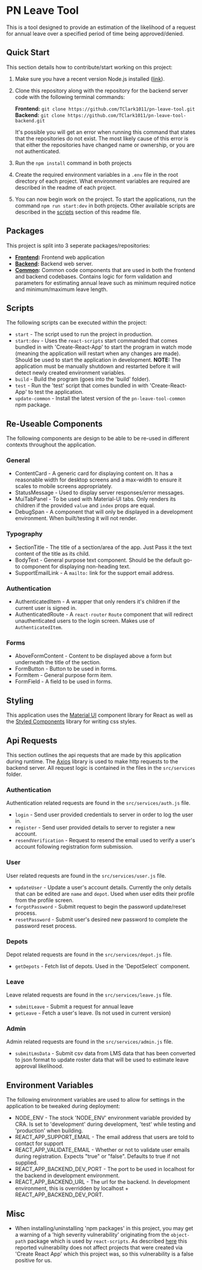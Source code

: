 # PN Leave Tool

This is a tool designed to provide an estimation of the likelihood of a request for annual leave over a specified period of time being approved/denied.

## Quick Start

This section details how to contribute/start working on this project:

1. Make sure you have a recent version Node.js installed ([link](https://nodejs.org/en/)).
1. Clone this repository along with the repository for the backend server code with the following terminal commands:

   **Frontend:** `git clone https://github.com/TClark1011/pn-leave-tool.git`<br>
   **Backend:** `git clone https://github.com/TClark1011/pn-leave-tool-backend.git`<br>
   <!-- REPO URLS: Make sure to update this section if the name/ownership of the repos are ever changed. -->

   It's possible you will get an error when running this command that states that the repositories do not exist. The most likely cause of this error is that either the repositories have changed name or ownership, or you are not authenticated.

1. Run the `npm install` command in both projects
1. Create the required environment variables in a `.env` file in the root directory of each project. What environment variables are required are described in the readme of each project.
1. You can now begin work on the project. To start the applications, run the command `npm run start:dev` in both projects. Other available scripts are described in the [scripts](#scripts) section of this readme file.

## Packages

This project is split into 3 seperate packages/repositories:

- **[Frontend](https://github.com/TClark1011/pn-leave-tool):** Frontend web application
- **[Backend](https://github.com/TClark1011/pn-leave-tool-backend):** Backend web server.
- **[Common](https://github.com/TClark1011/pn-leave-tool-common):** Common code components that are used in both the frontend and backend codebases. Contains logic for form validation and parameters for estimating annual leave such as minimum required notice and minimum/maximum leave length.
<!-- REPO URLS: Make sure to update this section if the name/ownership of the repos are ever changed. -->

## Scripts

The following scripts can be executed within the project:

- `start` - The script used to run the project in production.
- `start:dev` - Uses the `react-scripts` start commanded that comes bundled in with 'Create-React-App' to start the program in watch mode (meaning the application will restart when any changes are made). Should be used to start the application in development. **NOTE:** The application must be manually shutdown and restarted before it will detect newly created environment variables.
- `build` - Build the program (goes into the 'build' folder).
- `test` - Run the 'test' script that comes bundled in with 'Create-React-App' to test the application.
- `update-common` - Install the latest version of the `pn-leave-tool-common` npm package.

## Re-Useable Components

The following components are design to be able to be re-used in different contexts throughout the application.

### General

- ContentCard - A generic card for displaying content on. It has a reasonable width for desktop screens and a max-width to ensure it scales to mobile screens appropriately.
- StatusMessage - Used to display server responses/error messages.
- MuiTabPanel - To be used with Material-UI tabs. Only renders its children if the provided `value` and `index` props are equal.
- DebugSpan - A component that will only be displayed in a development environment. When built/testing it will not render.

### Typography

- SectionTitle - The title of a section/area of the app. Just Pass it the text content of the title as its child.
- BodyText - General purpose text component. Should be the default go-to component for displaying non-heading text.
- SupportEmailLink - A `mailto:` link for the support email address.

### Authentication

- AuthenticatedItem - A wrapper that only renders it's children if the current user is signed in.
- AuthenticatedRoute - A `react-router` `Route` component that will redirect unauthenticated users to the login screen. Makes use of `AuthenticatedItem`.

### Forms

- AboveFormContent - Content to be displayed above a form but underneath the title of the section.
- FormButton - Button to be used in forms.
- FormItem - General purpose form item.
- FormField - A field to be used in forms.

## Styling

This application uses the [Material UI](https://material-ui.com/) component library for React as well as the [Styled Components](https://styled-components.com/) library for writing css styles.

## Api Requests

This section outlines the api requests that are made by this application during runtime. The [Axios](https://www.npmjs.com/package/axios) library is used to make http requests to the backend server. All request logic is contained in the files in the `src/services` folder.

### Authentication

Authentication related requests are found in the `src/services/auth.js` file.

- `login` - Send user provided credentials to server in order to log the user in.
- `register` - Send user provided details to server to register a new account.
- `resendVerification` - Request to resend the email used to verify a user's account following registration form submission.

### User

User related requests are found in the `src/services/user.js` file.

- `updateUser` - Update a user's account details. Currently the only details that can be edited are `name` and `depot`. Used when user edits their profile from the profile screen.
- `forgotPassword` - Submit request to begin the password update/reset process.
- `resetPassword` - Submit user's desired new password to complete the password reset process.

### Depots

Depot related requests are found in the `src/services/depot.js` file.

- `getDepots` - Fetch list of depots. Used in the 'DepotSelect` component.

### Leave

Leave related requests are found in the `src/services/leave.js` file.

- `submitLeave` - Submit a request for annual leave
- `getLeave` - Fetch a user's leave. (Is not used in current version)

### Admin

Admin related requests are found in the `src/services/admin.js` file.

- `submitLmsData` - Submit csv data from LMS data that has been converted to json format to update roster data that will be used to estimate leave approval likelihood.

## Environment Variables

The following environment variables are used to allow for settings in the application to be tweaked during deployment:

- NODE_ENV - The stock 'NODE_ENV' environment variable provided by CRA. Is set to 'development' during development, 'test' while testing and 'production' when building.
- REACT_APP_SUPPORT_EMAIL - The email address that users are told to contact for support
- REACT_APP_VALIDATE_EMAIL - Whether or not to validate user emails during registration. Expects "true" or "false". Defaults to true if not supplied.
- REACT_APP_BACKEND_DEV_PORT - The port to be used in localhost for the backend in development environment.
- REACT_APP_BACKEND_URL - The url for the backend. In development environment, this is overridden by localhost + REACT_APP_BACKEND_DEV_PORT.

## Misc

- When installing/uninstalling 'npm packages' in this project, you may get a warning of a 'high severity vulnerability' originating from the `object-path` package which is used by `react-scripts`. As described [here](https://github.com/facebook/create-react-app/issues/9842#issuecomment-712776748) this reported vulnerability does not affect projects that were created via 'Create React App' which this project was, so this vulnerability is a false positive for us.
